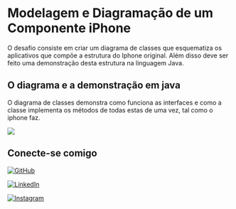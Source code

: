 
# Modelagem e Diagramação de um Componente iPhone

O desafio consiste em criar um diagrama de classes que esquematiza os aplicativos que compõe a estrutura do Iphone original. Além disso deve ser feito uma demonstração desta estrutura na linguagem Java.


## O diagrama e a demonstração em java

O diagrama de classes demonstra como funciona as interfaces e como a classe implementa os métodos de todas estas de uma vez, tal como o iphone faz.

<img src="img/DesafioDiagramacaoUMLIphone/UMLIphone.jpg">

## Conecte-se comigo

[![GitHub](https://img.shields.io/badge/GitHub-100000?style=for-the-badge&logo=github&logoColor=white)](https://github.com/Emerson2310)

[![LinkedIn](https://img.shields.io/badge/LinkedIn-0077B5?style=for-the-badge&logo=linkedin&logoColor=white)](https://www.linkedin.com/in/emerson-xavier-752a161b4/)

[![Instagram](https://img.shields.io/badge/-Instagram-%23E4405F?style=for-the-badge&logo=instagram&logoColor=white)](https://www.instagram.com/emersonxavier2206/)
